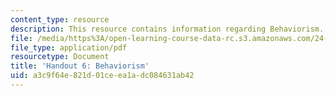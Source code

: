 ```yaml
---
content_type: resource
description: This resource contains information regarding Behaviorism.
file: /media/https%3A/open-learning-course-data-rc.s3.amazonaws.com/24-09-minds-and-machines-fall-2011/a3c9f64e821d01ceea1adc084631ab42_MIT24_09F11_behaviorism.pdf
file_type: application/pdf
resourcetype: Document
title: 'Handout 6: Behaviorism'
uid: a3c9f64e-821d-01ce-ea1a-dc084631ab42
---
```

